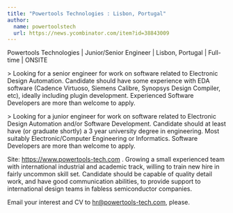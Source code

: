 ```yaml
---
title: "Powertools Technologies : Lisbon, Portugal"
author:
  name: powertoolstech
  url: https://news.ycombinator.com/item?id=38843009
---
```

Powertools Technologies | Junior&#x2F;Senior Engineer | Lisbon, Portugal | Full-time | ONSITE

&gt; Looking for a senior engineer for work on software related to Electronic Design Automation. Candidate should have some experience with EDA software (Cadence Virtuoso, Siemens Calibre, Synopsys Design Compiler, etc), ideally including plugin development. Experienced Software Developers are more than welcome to apply.

&gt; Looking for a junior engineer for work on software related to Electronic Design Automation and&#x2F;or Software Development. Candidate should at least have (or graduate shortly) a 3 year university degree in engineering. Most suitably Electronic&#x2F;Computer Engineering or Informatics. Software Developers are more than welcome to apply.

Site: <a href="https:&#x2F;&#x2F;www.powertools-tech.com" rel="nofollow">https:&#x2F;&#x2F;www.powertools-tech.com</a> . Growing a small experienced team with international industrial and academic track, willing to train new hire in fairly uncommon skill set. Candidate should be capable of quality detail work, and have good communication abilities, to provide support to international design teams in fabless semiconductor companies.

Email your interest and CV to hr@powertools-tech.com, please.
